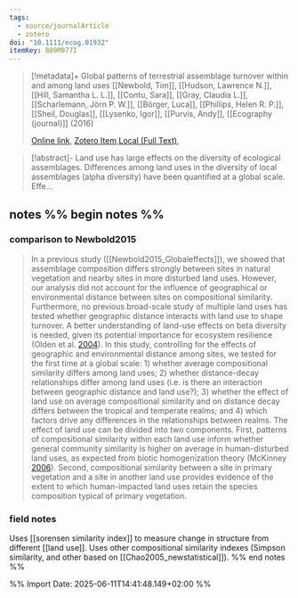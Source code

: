 ```yaml
---
tags:
  - source/journalArticle
  - zotero
doi: "10.1111/ecog.01932"
itemKey: 889M977I
---
```

>[!metadata]+
> Global patterns of terrestrial assemblage turnover within and among land uses
> [[Newbold, Tim]], [[Hudson, Lawrence N.]], [[Hill, Samantha L. L.]], [[Contu, Sara]], [[Gray, Claudia L.]], [[Scharlemann, Jörn P. W.]], [[Börger, Luca]], [[Phillips, Helen R. P.]], [[Sheil, Douglas]], [[Lysenko, Igor]], [[Purvis, Andy]], 
> [[Ecography (journal)]] (2016)
> 
> [Online link](https://nsojournals.onlinelibrary.wiley.com/doi/10.1111/ecog.01932), [Zotero Item](zotero://select/library/items/889M977I),[Local (Full Text)](file://C:/Users/aburg/Documents/references/zotero/storage/DGK8FH6C/Newbold2016_Globalpatterns.pdf), 


>[!abstract]-
>Land use has large effects on the diversity of ecological assemblages. Differences among land uses in the diversity of local assemblages (alpha diversity) have been quantified at a global scale. Effe...

## notes %% begin notes %%
### comparison to Newbold2015
>In a previous study ([[Newbold2015_Globaleffects]]), we showed that assemblage composition differs strongly between sites in natural vegetation and nearby sites in more disturbed land uses. However, our analysis did not account for the influence of geographical or environmental distance between sites on compositional similarity. Furthermore, no previous broad-scale study of multiple land uses has tested whether geographic distance interacts with land use to shape turnover. A better understanding of land-use effects on beta diversity is needed, given its potential importance for ecosystem resilience (Olden et al. [2004](https://nsojournals.onlinelibrary.wiley.com/doi/10.1111/ecog.01932#bib-0044)).
>In this study, controlling for the effects of geographic and environmental distance among sites, we tested for the first time at a global scale: 1) whether average compositional similarity differs among land uses; 2) whether distance-decay relationships differ among land uses (i.e. is there an interaction between geographic distance and land use?); 3) whether the effect of land use on average compositional similarity and on distance decay differs between the tropical and temperate realms; and 4) which factors drive any differences in the relationships between realms. The effect of land use can be divided into two components. First, patterns of compositional similarity within each land use inform whether general community similarity is higher on average in human-disturbed land uses, as expected from biotic homogenization theory (McKinney [2006](https://nsojournals.onlinelibrary.wiley.com/doi/10.1111/ecog.01932#bib-0037)). Second, compositional similarity between a site in primary vegetation and a site in another land use provides evidence of the extent to which human-impacted land uses retain the species composition typical of primary vegetation.
### field notes
Uses [[sorensen similarity index]] to measure change in structure from different [[land use]].
Uses other compositional similarity indexes (Simpson similarity, and other based on [[Chao2005_newstatistical]]).
%% end notes %%

%% Import Date: 2025-06-11T14:41:48.149+02:00 %%

